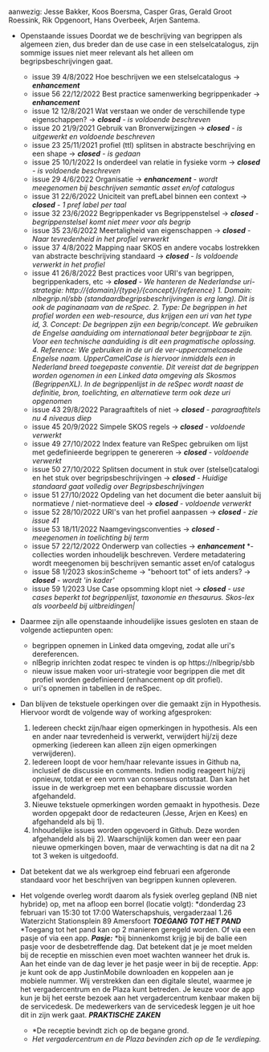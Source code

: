 aanwezig: Jesse Bakker, Koos Boersma,  Casper Gras, Gerald Groot Roessink, Rik Opgenoort, Hans Overbeek, Arjen Santema.

* Openstaande issues
  Doordat we de beschrijving van begrippen als algemeen zien, dus breder dan de use case in een stelselcatalogus, zijn sommige issues niet meer relevant als het alleen om begripsbeschrijvingen gaat.
  * issue 39	4/8/2022	  Hoe beschrijven we een stelselcatalogus    -> ***enhancement***
  * issue 56	22/12/2022	Best practice samenwerking begrippenkader  -> ***enhancement***
  * issue 12	12/8/2021	  Wat verstaan we onder de verschillende type eigenschappen? -> ***closed*** *- is voldoende beschreven*
  * issue 20	21/9/2021	  Gebruik van Bronverwijzingen -> ***closed*** *- is uitgewerkt en voldoende beschreven*
  * issue 23	25/11/2021	profiel (ttl) splitsen in abstracte beschrijving en een shape -> ***closed*** *- is gedaan*
  * issue 25	10/1/2022	  Is onderdeel van relatie in fysieke vorm -> ***closed*** *- is voldoende beschreven*
  * issue 29	4/6/2022	  Organisatie -> ***enhancement*** *- wordt meegenomen bij beschrijven semantic asset en/of catalogus*
  * issue 31	22/6/2022	  Uniciteit van prefLabel binnen een context -> ***closed*** *- 1 pref label per taal*
  * issue 32	23/6/2022	  Begrippenkader vs Begrippenstelsel  -> ***closed*** *- begrippenstelsel komt niet meer voor als begrip*
  * issue 35	23/6/2022	  Meertaligheid van eigenschappen   -> ***closed*** *- Naar tevredenheid in het profiel verwerkt*
  * issue 37	4/8/2022	  Mapping naar SKOS en andere vocabs lostrekken van abstracte beschrijving standaard -> ***closed*** *- Is voldoende verwerkt in het profiel*
  * issue 41	26/8/2022	  Best practices voor URI's van begrippen, begrippenkaders, etc -> ***closed*** *- We hanteren de Nederlandse uri-strategie: http://{domain}/{type}/{concept}/{reference}
        1. Domain: nlbegrip.nl/sbb (standaardbegripsbeschrijvingen is erg lang). Dit is ook de paginanaam van de reSpec. 
        2. Type: De begrippen in het profiel worden een web-resource, dus krijgen een uri van het type id,
        3.  Concept: De begrippen zijn een begrip/concept. We gebruiken de Engelse aanduiding om internationaal beter begrijpbaar te zijn. Voor een technische aanduiding is dit een pragmatische oplossing.
        4. Reference: We gebruiken in de uri de ver-uppercamelcasede Engelse naam. UpperCamelCase is hiervoor inmiddels een in Nederland breed toegepaste conventie.
        Dit vereist dat de begrippen worden ogenomen in een Linked data omgeving als Skosmos (BegrippenXL). 
        In de begrippenlijst in de reSpec wordt naast de definitie, bron, toelichting, en alternatieve term ook deze uri opgenomen*
  * issue 43	29/8/2022 	Paragraaftitels of niet  -> ***closed*** *- paragraaftitels nu 4 niveaus diep*
  * issue 45	20/9/2022	  Simpele SKOS regels   -> ***closed*** *- voldoende verwerkt* 
  * issue 49	27/10/2022	Index feature van ReSpec gebruiken om lijst met gedefinieerde begrippen te genereren -> ***closed*** *- voldoende verwerkt*
  * issue 50	27/10/2022	Splitsen document in stuk over (stelsel)catalogi en het stuk over begripsbeschrijvingen -> ***closed*** *- Huidige standaard gaat volledig over Begripsbeschrijvingen*
  * issue 51	27/10/2022	Opdeling van het document die beter aansluit bij normatieve / niet-normatieve deel  -> ***closed*** *- voldoende verwerkt*
  * issue 52	28/10/2022	URI's van het profiel aanpassen -> ***closed*** *- zie issue 41*
  * issue 53	18/11/2022	Naamgevingsconventies  -> ***closed*** *- meegenomen in toelichting bij term*
  * issue 57	22/12/2022	Onderwerp van collecties -> ***enhancement*** *- collecties worden inhoudelijk beschreven. Verdere metadatering wordt meegenomen bij beschrijven semantic asset en/of catalogus
  * issue 58	1/2023	    skos:inScheme -> "behoort tot" of iets anders? -> ***closed*** *- wordt 'in kader'*
  * issue 59	1/2023	    Use Case opsomming klopt niet  -> ***closed*** *- use cases beperkt tot begrippenlijst, taxonomie en thesaurus. Skos-lex als voorbeeld bij uitbreidingen|*
 
* Daarmee zijn alle openstaande inhoudelijke issues gesloten en staan de volgende actiepunten open:
  * begrippen opnemen in Linked data omgeving, zodat alle uri's dereferencen.
  * nlBegrip inrichten zodat respec te vinden is op https://nlbegrip/sbb
  * nieuw issue maken voor uri-strategie voor begrippen die met dit profiel worden gedefinieerd (enhancement op dit profiel).
  * uri's opnemen in tabellen in de reSpec.
* Dan blijven de tekstuele operkingen over die gemaakt zijn in Hypothesis. Hiervoor wordt de volgende way of working afgesproken:
  1)	Iedereen checkt zijn/haar eigen opmerkingen in hypothesis. Als een en ander naar tevredenheid is verwerkt, verwijdert hij/zij deze opmerking (iedereen kan alleen zijn eigen opmerkingen verwijderen).
  2)	Iedereen loopt de voor hem/haar relevante issues in Github na, inclusief de discussie en comments. Indien nodig reageert hij/zij opnieuw, totdat er een vorm van consensus ontstaat. Dan kan het issue in de werkgroep met een behapbare discussie worden afgehandeld. 
  3)	Nieuwe tekstuele opmerkingen worden gemaakt in hypothesis. Deze worden opgepakt door de redacteuren (Jesse, Arjen en Kees) en afgehandeld als bij 1).
  4)	Inhoudelijke issues worden opgevoerd in Github. Deze worden afgehandeld als bij 2). Waarschijnlijk komen dan weer een paar nieuwe opmerkingen boven, maar de verwachting is dat na dit na 2 tot 3 weken is uitgedoofd.
* Dat betekent dat we als werkgroep eind februari een afgeronde standaard voor het beschrijven van begrippen kunnen opleveren.
* Het volgende overleg wordt daarom als fysiek overleg gepland (NB niet hybride) op, met na afloop een borrel (locatie volgt):
    *donderdag 23 februari van 15:30 tot 17:00
    Waterschapshuis, vergaderzaal 1.26 Waterzicht
    Stationsplein 89 Amersfoort
    ***TOEGANG TOT HET PAND***
    *Toegang tot het pand kan op 2 manieren geregeld worden. Of via een pasje of via een app. 
    ***Pasje:*** *bij binnenkomst krijg je bij de balie een pasje voor de desbetreffende dag. Dat betekent dat je je moet melden bij de receptie en misschien even moet wachten wanneer het druk is. Aan het einde van de dag lever je het pasje weer in bij de receptie. 
    App: je kunt ook de app JustinMobile downloaden en koppelen aan je mobiele nummer. Wij verstrekken dan een digitale sleutel, waarmee je het vergadercentrum en de Plaza kunt betreden. Je keuze voor de app kun je bij het eerste bezoek aan het vergadercentrum kenbaar maken bij de servicedesk. De medewerkers van de servicedesk leggen je uit hoe dit in zijn werk gaat. 
    ***PRAKTISCHE ZAKEN***
    * *De receptie bevindt zich op de begane grond.
    * *Het vergadercentrum en de Plaza bevinden zich op de 1e verdieping.*


